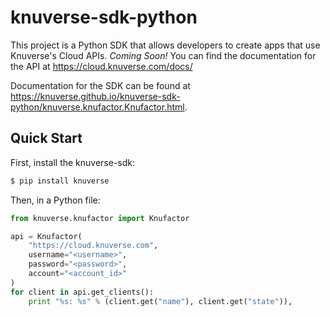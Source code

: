 # knuverse-sdk-python

This project is a Python SDK that allows developers to create apps that use Knuverse's Cloud APIs. *Coming Soon!*
You can find the documentation for the API at https://cloud.knuverse.com/docs/

Documentation for the SDK can be found at https://knuverse.github.io/knuverse-sdk-python/knuverse.knufactor.Knufactor.html.

Quick Start
-----------
First, install the knuverse-sdk:

```sh
$ pip install knuverse
```
Then, in a Python file:

```python
from knuverse.knufactor import Knufactor

api = Knufactor(
    "https://cloud.knuverse.com",
    username="<username>",
    password="<password>",
    account="<account_id>"
)
for client in api.get_clients():
    print "%s: %s" % (client.get("name"), client.get("state")),
```
